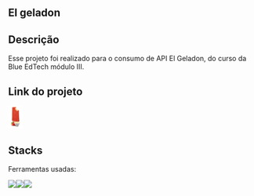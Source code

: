 ## El geladon

## Descrição
Esse projeto foi realizado para o consumo de API El Geladon, do curso da Blue EdTech módulo III. 

## Link do projeto
<a href="https://thabatagcampos.github.io/ElGeladon/" target="_blank"><img style="width:6%" src="./assets/images/morango-com-leite-condensado.png" alt="ElGeladonIcon"></a>

## Stacks
Ferramentas usadas:
<div style="display:flex">
<img src="https://img.icons8.com/color/48/000000/javascript--v1.png"/>
<img src="https://img.icons8.com/color/48/000000/html-5--v2.png"/>
<img src="https://img.icons8.com/color/48/000000/css3.png"/>
